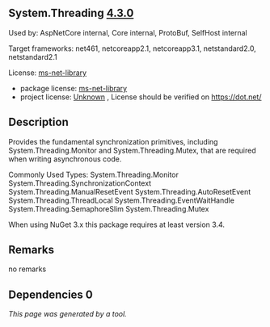 System.Threading [4.3.0](https://www.nuget.org/packages/System.Threading/4.3.0)
--------------------

Used by: AspNetCore internal, Core internal, ProtoBuf, SelfHost internal

Target frameworks: net461, netcoreapp2.1, netcoreapp3.1, netstandard2.0, netstandard2.1

License: [ms-net-library](../../../../licenses/ms-net-library) 

- package license: [ms-net-library](http://go.microsoft.com/fwlink/?LinkId=329770) 
- project license: [Unknown](https://dot.net/) , License should be verified on https://dot.net/

Description
-----------
Provides the fundamental synchronization primitives, including System.Threading.Monitor and System.Threading.Mutex, that are required when writing asynchronous code.

Commonly Used Types:
System.Threading.Monitor
System.Threading.SynchronizationContext
System.Threading.ManualResetEvent
System.Threading.AutoResetEvent
System.Threading.ThreadLocal<T>
System.Threading.EventWaitHandle
System.Threading.SemaphoreSlim
System.Threading.Mutex
 
When using NuGet 3.x this package requires at least version 3.4.

Remarks
-----------
no remarks


Dependencies 0
-----------


*This page was generated by a tool.*